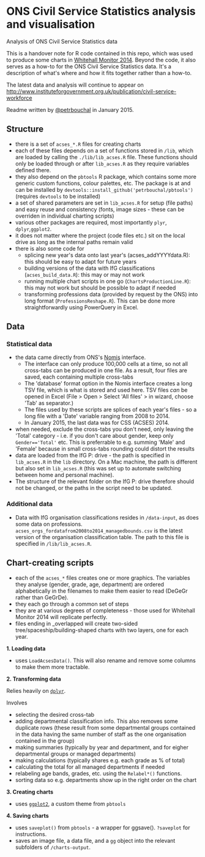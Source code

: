 ONS Civil Service Statistics analysis and visualisation
=====================
Analysis of ONS Civil Service Statistics data

This is a handover note for R code contained in this repo, which was used to produce some charts in [Whitehall Monitor 2014](www.instituteforgovernment.org.uk/our-work/whitehall-monitor). Beyond the code, it also serves as a how-to for the ONS Civil Service Statistics data. It's a description of what's where and how it fits together rather than a how-to.

The latest data and analysis will continue to appear on http://www.instituteforgovernment.org.uk/publication/civil-service-workforce

Readme written by [@petrbouchal](http://github.com/petrbouchal) in January 2015.

## Structure

- there is a set of ```acses_*.R``` files for creating charts
- each of these files depends on a set of functions stored in `/lib`, which are loaded by calling the `./lib/lib_acses.R` file. These functions should only be loaded through or after `lib_acses.R` as they require variables defined there.
- they also depend on the ```pbtools``` R package, which contains some more generic custom functions, colour palettes, etc. The package is at [](https://github.com/petrbouchal/pbtools) and can be installed by `devtools::install_github('petrbouchal/pbtools')` (requires `devtools` to be installed)
- a set of shared parameters are set in `lib_acses.R` for setup (file paths) and easy reuse and consistency (fonts, image sizes - these can be overriden in individual charting scripts)
- various other packages are required, most importantly `plyr`, `dplyr`,`ggplot2`.
- it does not matter where the project (code files etc.) sit on the local drive as long as the internal paths remain valid
- there is also some code for
  - splicing new year's data onto last year's (acses_addYYYYdata.R): this should be easy to adapt for future years
  - building versions of the data with IfG classifications (`acses_build_data.R`): this may or may not work
  - running multiple chart scripts in one go (`ChartsProductionLine.R`): this may not work but should be possible to adapt if needed
  - transforming professions data (provided by request by the ONS) into long format (`ProfessionsReshape.R`). This can be done more straightforwardly using PowerQuery in Excel.

## Data

### Statistical data

- the data came directly from ONS's [Nomis](http://nomisweb.co.uk) interface.
  - The interface can only produce 100,000 cells at a time, so not all cross-tabs can be produced in one file. As a result, four files are saved, each containing multiple cross-tabs
  - The 'database' format option in the Nomis interface creates a long TSV file, which is what is stored and used here. TSV files *can* be opened in Excel (File > Open > Select 'All files' > in wizard, choose 'Tab' as separator.)
  - The files used by these scripts are splices of each year's files - so a long file with a 'Date' variable ranging from 2008 to 2014.
  - In January 2015, the last data was for CSS (ACSES) 2014.
- when needed, exclude the cross-tabs you don't need, only leaving the 'Total' category - i.e. if you don't care about gender, keep only `Gender=='Total'` etc. This is preferrable to e.g. summing 'Male' and 'Female' because in small cross-tabs rounding could distort the results
- data are loaded from the IfG P: drive - the path is specified in `lib_acses.R` in the `lib` directory. On a Mac machine, the path is different but also set in `lib_acses.R` (this was set up to automate switching between home and personal machine). 
- The structure of the relevant folder on the IfG P: drive therefore should not be changed, or the paths in the script need to be updated.

### Additional data

- Data with IfG organisation classifications resides in `/data-input`, as does some data on professions. `acses_orgs_fordatafrom2008to2014_managedbounds.csv` is the latest version of the organisation classification table. The path to this file is specified in `/lib/lib_acses.R`.

## Chart-creating scripts

- each of the `acses_*` files creates one or more graphics. The variables they analyse (gender, grade, age, department) are ordered alphabetically in the filenames to make them easier to read (DeGeGr rather than GeGrDe).
- they each go through a common set of steps
- they are at various degrees of completeness - those used for Whitehall Monitor 2014 will replicate perfectly.
- files ending in _overlapped will create two-sided tree/spaceship/building-shaped charts with two layers, one for each year.

**1. Loading data**

- uses `LoadAcsesData()`. This will also rename and remove some columns to make them more tractable. 

**2. Transforming data**

Relies heavily on [`dplyr`](http://github.com/hadley/dplyr).

Involves
- selecting the desired cross-tab
- adding departmental classification info. This also removes some duplicate rows (these result from some departmental groups contained in the data having the same number of staff as the one organisation contained in the group)
- making summaries (typically by year and department, and for eigher departmental groups or managed departments)
- making calculations (typically shares e.g. each grade as % of total)
- calculating the total for all managed departments if needed
- relabeling age bands, grades, etc. using the `Relabel*()` functions.
- sorting data so e.g. departments show up in the right order on the chart

**3. Creating charts**

- uses [`ggplot2`](http://github.com/hadley/ggplot2), a custom theme from `pbtools`

**4. Saving charts**

- uses `saveplot()` from `pbtools` - a wrapper for ggsave(). `?saveplot` for instructions.
- saves an image file, a data file, and a `gg` object into the relevant subfolders of `/charts-output`.
